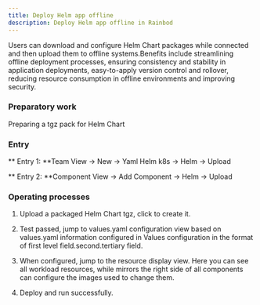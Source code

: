 ```yaml
---
title: Deploy Helm app offline
description: Deploy Helm app offline in Rainbod
---
```


Users can download and configure Helm Chart packages while connected and then upload them to offline systems.Benefits include streamlining offline deployment processes, ensuring consistency and stability in application deployments, easy-to-apply version control and rollover, reducing resource consumption in offline environments and improving security.

### Preparatory work

Preparing a tgz pack for Helm Chart

### Entry

\*\* Entry 1: \*\*Team View -> New -> Yaml Helm k8s -> Helm -> Upload

\*\* Entry 2: \*\*Component View -> Add Component -> Helm -> Upload

### Operating processes

1. Upload a packaged Helm Chart tgz, click to create it.

2. Test passed, jump to values.yaml configuration view based on values.yaml information configured in Values configuration in the format of first level field.second.tertiary field.

3. When configured, jump to the resource display view. Here you can see all workload resources, while mirrors the right side of all components can configure the images used to change them.

4. Deploy and run successfully.
